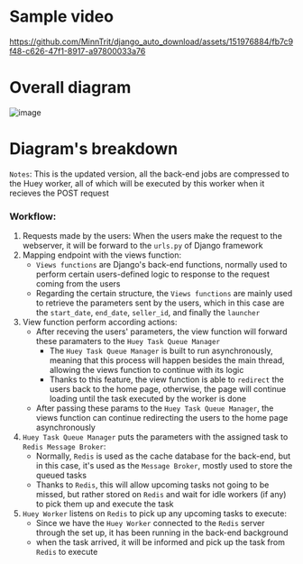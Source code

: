 # Sample video
https://github.com/MinnTrit/django_auto_download/assets/151976884/fb7c9f48-c626-47f1-8917-a97800033a76

# Overall diagram
![image](https://github.com/MinnTrit/django_auto_download/assets/151976884/4b88255c-927e-457c-9043-9424211db712)

# Diagram's breakdown
```Notes```: This is the updated version, all the back-end jobs are compressed to the Huey worker, all of which will be executed by this worker when it recieves the POST request
### Workflow:
1. Requests made by the users: When the users make the request to the webserver, it will be forward to the ```urls.py``` of Django framework
2. Mapping endpoint with the views function:
   * ```Views functions``` are Django's back-end functions, normally used to perform certain users-defined logic to response to the request coming from the users
   * Regarding the certain structure, the ```Views functions``` are mainly used to retrieve the parameters sent by the users, which in this case are the ```start_date```, ```end_date```, ```seller_id```, and finally the ```launcher```
3. View function perform according actions:
   * After receving the users' parameters, the view function will forward these paramaters to the ```Huey Task Queue Manager```
     * The ```Huey Task Queue Manager``` is built to run asynchronously, meaning that this process will happen besides the main thread, allowing the views function to continue with its logic
     * Thanks to this feature, the view function is able to ```redirect``` the users back to the home page, otherwise, the page will continue loading until the task executed by the worker is done
   * After passing these params to the ```Huey Task Queue Manager```, the views function can continue redirecting the users to the home page asynchronously
4. ```Huey Task Queue Manager``` puts the parameters with the assigned task to ```Redis Message Broker```:
   * Normally, ```Redis``` is used as the cache database for the back-end, but in this case, it's used as the ```Message Broker```, mostly used to store the queued tasks
   * Thanks to ```Redis```, this will allow upcoming tasks not going to be missed, but rather stored on ```Redis``` and wait for idle workers (if any) to pick them up and execute the task
5. ```Huey Worker``` listens on ```Redis``` to pick up any upcoming tasks to execute:
   * Since we have the ```Huey Worker``` connected to the ```Redis``` server through the set up, it has been running in the back-end background
   * when the task arrived, it will be informed and pick up the task from ```Redis``` to execute
